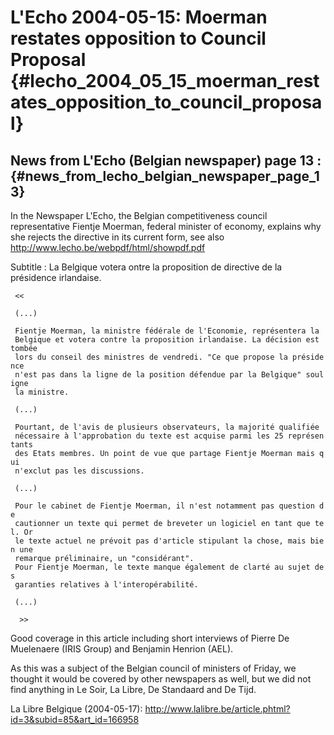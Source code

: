 # L\'Echo 2004-05-15: Moerman restates opposition to Council Proposal {#lecho_2004_05_15_moerman_restates_opposition_to_council_proposal}

## News from L\'Echo (Belgian newspaper) page 13 : {#news_from_lecho_belgian_newspaper_page_13}

In the Newspaper L\'Echo, the Belgian competitiveness council
representative Fientje Moerman, federal minister of economy, explains
why she rejects the directive in its current form, see also
<http://www.lecho.be/webpdf/html/showpdf.pdf>

Subtitle : La Belgique votera ontre la proposition de directive de la
présidence irlandaise.

` <<`

` (...)`

` Fientje Moerman, la ministre fédérale de l'Economie, représentera la `\
` Belgique et votera contre la proposition irlandaise. La décision est tombée `\
` lors du conseil des ministres de vendredi. "Ce que propose la présidence `\
` n'est pas dans la ligne de la position défendue par la Belgique" souligne `\
` la ministre.`

` (...)`

` Pourtant, de l'avis de plusieurs observateurs, la majorité qualifiée `\
` nécessaire à l'approbation du texte est acquise parmi les 25 représentants `\
` des Etats membres. Un point de vue que partage Fientje Moerman mais qui `\
` n'exclut pas les discussions.`

` (...)`

` Pour le cabinet de Fientje Moerman, il n'est notamment pas question de `\
` cautionner un texte qui permet de breveter un logiciel en tant que tel. Or `\
` le texte actuel ne prévoit pas d'article stipulant la chose, mais bien une `\
` remarque préliminaire, un "considérant".`\
` Pour Fientje Moerman, le texte manque également de clarté au sujet des `\
` garanties relatives à l'interopérabilité.`

` (...)`

`  >>`

Good coverage in this article including short interviews of Pierre De
Muelenaere (IRIS Group) and Benjamin Henrion (AEL).

As this was a subject of the Belgian council of ministers of Friday, we
thought it would be covered by other newspapers as well, but we did not
find anything in Le Soir, La Libre, De Standaard and De Tijd.

La Libre Belgique (2004-05-17):
<http://www.lalibre.be/article.phtml?id=3&subid=85&art_id=166958>
